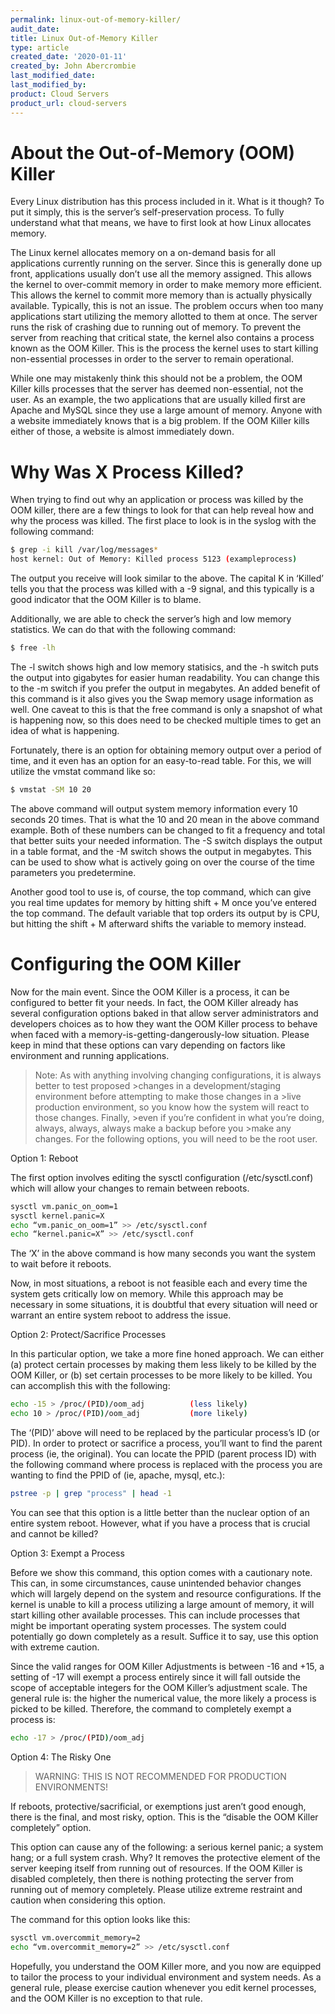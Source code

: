 ```yaml
---
permalink: linux-out-of-memory-killer/
audit_date:
title: Linux Out-of-Memory Killer
type: article
created_date: '2020-01-11'
created_by: John Abercrombie
last_modified_date:
last_modified_by:
product: Cloud Servers
product_url: cloud-servers
---
```


# About the Out-of-Memory (OOM) Killer

Every Linux distribution has this process included in it. What is it though? To put it simply, this is the server’s self-preservation process. To fully understand what that means, we have to first look at how Linux allocates memory.

The Linux kernel allocates memory on a on-demand basis for all applications currently running on the server. Since this is generally done up front, applications usually don’t use all the memory assigned. This allows the kernel to over-commit memory in order to make memory more efficient. This allows the kernel to commit more memory than is actually physically available. Typically, this is not an issue. The problem occurs when too many applications start utilizing the memory allotted to them at once. The server runs the risk of crashing due to running out of memory. To prevent the server from reaching that critical state, the kernel also contains a process known as the OOM Killer. This is the process the kernel uses to start killing non-essential processes in order to the server to remain operational.

While one may mistakenly think this should not be a problem, the OOM Killer kills processes that the server has deemed non-essential, not the user. As an example, the two applications that are usually killed first are Apache and MySQL since they use a large amount of memory. Anyone with a website immediately knows that is a big problem. If the OOM Killer kills either of those, a website is almost immediately down. 


# Why Was X Process Killed?

When trying to find out why an application or process was killed by the OOM killer, there are a few things to look for that can help reveal how and why the process was killed. The first place to look is in the syslog with the following command:
```sh
$ grep -i kill /var/log/messages*
host kernel: Out of Memory: Killed process 5123 (exampleprocess)
```
The output you receive will look similar to the above. The capital K in ‘Killed’ tells you that the process was killed with a -9 signal, and this typically is a good indicator that the OOM Killer is to blame.  

Additionally, we are able to check the server’s high and low memory statistics. We can do that with the following command:

```sh
$ free -lh
```
The -l switch shows high and low memory statisics, and the -h switch puts the output into gigabytes for easier human readability. You can change this to the -m switch if you prefer the output in megabytes. An added benefit of this command is it also gives you the Swap memory usage information as well. One caveat to this is that the free command is only a snapshot of what is happening now, so this does need to be checked multiple times to get an idea of what is happening.

Fortunately, there is an option for obtaining memory output over a period of time, and it even has an option for an easy-to-read table. For this, we will utilize the vmstat command like so:
```sh
$ vmstat -SM 10 20
```
The above command will output system memory information every 10 seconds 20 times. That is what the 10 and 20 mean in the above command example. Both of these numbers can be changed to fit a frequency and total that better suits your needed information. The -S switch displays the output in a table format, and the -M switch shows the output in megabytes. This can be used to show what is actively going on over the course of the time parameters you predetermine.

Another good tool to use is, of course, the top command, which can give you real time updates for memory by hitting shift + M once you’ve entered the top command. The default variable that top orders its output by is CPU, but hitting the shift + M afterward shifts the variable to memory instead.

# Configuring the OOM Killer

Now for the main event. Since the OOM Killer is a process, it can be configured to better fit your needs. In fact, the OOM Killer already has several configuration options baked in that allow server administrators and developers choices as to how they want the OOM Killer process to behave when faced with a memory-is-getting-dangerously-low situation. Please keep in mind that these options can vary depending on factors like environment and running applications.

>Note: As with anything involving changing configurations, it is always better to test proposed >changes in a development/staging environment before attempting to make those changes in a >live production environment, so you know how the system will react to those changes. Finally, >even if you’re confident in what you’re doing, always, always, always make a backup before you >make any changes. For the following options, you will need to be the root user.

Option 1: Reboot

The first option involves editing the sysctl configuration (/etc/sysctl.conf) which will allow your changes to remain between reboots. 

```sh
sysctl vm.panic_on_oom=1
sysctl kernel.panic=X
echo “vm.panic_on_oom=1” >> /etc/sysctl.conf
echo “kernel.panic=X” >> /etc/sysctl.conf
```

The ‘X’ in the above command is how many seconds you want the system to wait before it reboots.

Now, in most situations, a reboot is not feasible each and every time the system gets critically low on memory. While this approach may be necessary in some situations, it is doubtful that every situation will need or warrant an entire system reboot to address the issue.

Option 2: Protect/Sacrifice Processes

In this particular option, we take a more fine honed approach. We can either (a) protect certain processes by making them less likely to be killed by the OOM Killer, or (b) set certain processes to be more likely to be killed. You can accomplish this with the following:

```sh
echo -15 > /proc/(PID)/oom_adj			(less likely)
echo 10 > /proc/(PID)/oom_adj			(more likely)
```

The ‘(PID)’ above will need to be replaced by the particular process’s ID (or PID). In order to protect or sacrifice a process, you’ll want to find the parent process (ie, the original). You can locate the PPID (parent process ID) with the following command where process is replaced with the process you are wanting to find the PPID of (ie, apache, mysql, etc.):

```sh
pstree -p | grep "process" | head -1
```
You can see that this option is a little better than the nuclear option of an entire system reboot. However, what if you have a process that is crucial and cannot be killed?

Option 3: Exempt a Process

Before we show this command, this option comes with a cautionary note. This can, in some circumstances, cause unintended behavior changes which will largely depend on the system and resource configurations. If the kernel is unable to kill a process utilizing a large amount of memory, it will start killing other available processes. This can include processes that might be important operating system processes. The system could potentially go down completely as a result. Suffice it to say, use this option with extreme caution.

Since the valid ranges for OOM Killer Adjustments is between -16 and +15, a setting of -17 will exempt a process entirely since it will fall outside the scope of acceptable integers for the OOM Killer’s adjustment scale. The general rule is: the higher the numerical value, the more likely a process is picked to be killed. Therefore, the command to completely exempt a process is:

```sh
echo -17 > /proc/(PID)/oom_adj
```

Option 4: The Risky One

> WARNING: THIS IS NOT RECOMMENDED FOR PRODUCTION ENVIRONMENTS!

If reboots, protective/sacrificial, or exemptions just aren’t good enough, there is the final, and most risky, option. This is the “disable the OOM Killer completely” option. 

This option can cause any of the following: a serious kernel panic; a system hang; or a full system crash. Why? It removes the protective element of the server keeping itself from running out of resources. If the OOM Killer is disabled completely, then there is nothing protecting the server from running out of memory completely. Please utilize extreme restraint and caution when considering this option.

The command for this option looks like this:

```sh
sysctl vm.overcommit_memory=2
echo “vm.overcommit_memory=2” >> /etc/sysctl.conf
```

Hopefully, you understand the OOM Killer more, and you now are equipped to tailor the process to your individual environment and system needs. As a general rule, please exercise caution whenever you edit kernel processes, and the OOM Killer is no exception to that rule.
